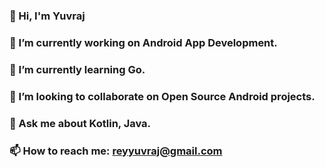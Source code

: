 ### 👋 Hi, I'm Yuvraj 

### 🔭 I’m currently working on Android App Development.
### 🌱 I’m currently learning Go.
### 👯 I’m looking to collaborate on Open Source Android projects.
### 💬 Ask me about Kotlin, Java.
### 📫 How to reach me: reyyuvraj@gmail.com


<!--
**reyyuvraj/reyyuvraj** is a ✨ _special_ ✨ repository because its `README.md` (this file) appears on your GitHub profile.

Here are some ideas to get you started:

- 🔭 I’m currently working on ...
- 🌱 I’m currently learning ...
- 👯 I’m looking to collaborate on ...
- 🤔 I’m looking for help with ...
- 💬 Ask me about ...
- 📫 How to reach me: ...
- 😄 Pronouns: ...
- ⚡ Fun fact: ...

![github-stats](https://user-images.githubusercontent.com/54553011/176401383-0e88e499-aefc-424e-8805-e3422d25ecfd.svg)

-->
